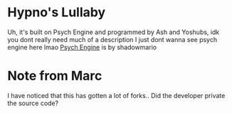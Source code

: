 # Hypno's Lullaby

Uh, it's built on Psych Engine and programmed by Ash and Yoshubs, idk you dont really need much of a description I just dont wanna see psych engine here lmao
[Psych Engine](https://github.com/ShadowMario/FNF-PsychEngine) is by shadowmario 

# Note from Marc

I have noticed that this has gotten a lot of forks.. 
Did the developer private the source code?

